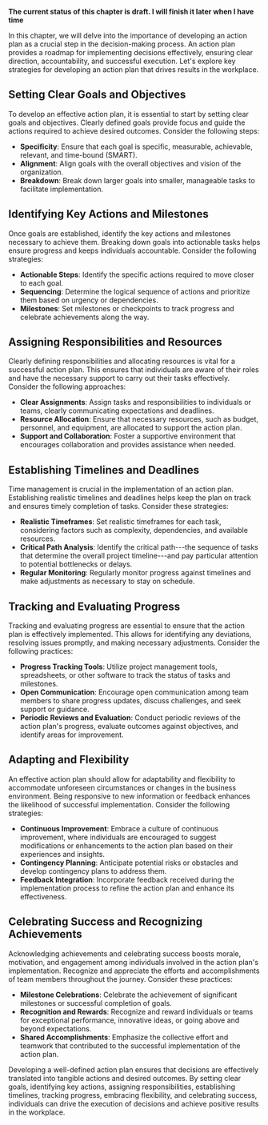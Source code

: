 **The current status of this chapter is draft. I will finish it later when I have time**

In this chapter, we will delve into the importance of developing an action plan as a crucial step in the decision-making process. An action plan provides a roadmap for implementing decisions effectively, ensuring clear direction, accountability, and successful execution. Let's explore key strategies for developing an action plan that drives results in the workplace.

Setting Clear Goals and Objectives
----------------------------------

To develop an effective action plan, it is essential to start by setting clear goals and objectives. Clearly defined goals provide focus and guide the actions required to achieve desired outcomes. Consider the following steps:

* **Specificity**: Ensure that each goal is specific, measurable, achievable, relevant, and time-bound (SMART).
* **Alignment**: Align goals with the overall objectives and vision of the organization.
* **Breakdown**: Break down larger goals into smaller, manageable tasks to facilitate implementation.

Identifying Key Actions and Milestones
--------------------------------------

Once goals are established, identify the key actions and milestones necessary to achieve them. Breaking down goals into actionable tasks helps ensure progress and keeps individuals accountable. Consider the following strategies:

* **Actionable Steps**: Identify the specific actions required to move closer to each goal.
* **Sequencing**: Determine the logical sequence of actions and prioritize them based on urgency or dependencies.
* **Milestones**: Set milestones or checkpoints to track progress and celebrate achievements along the way.

Assigning Responsibilities and Resources
----------------------------------------

Clearly defining responsibilities and allocating resources is vital for a successful action plan. This ensures that individuals are aware of their roles and have the necessary support to carry out their tasks effectively. Consider the following approaches:

* **Clear Assignments**: Assign tasks and responsibilities to individuals or teams, clearly communicating expectations and deadlines.
* **Resource Allocation**: Ensure that necessary resources, such as budget, personnel, and equipment, are allocated to support the action plan.
* **Support and Collaboration**: Foster a supportive environment that encourages collaboration and provides assistance when needed.

Establishing Timelines and Deadlines
------------------------------------

Time management is crucial in the implementation of an action plan. Establishing realistic timelines and deadlines helps keep the plan on track and ensures timely completion of tasks. Consider these strategies:

* **Realistic Timeframes**: Set realistic timeframes for each task, considering factors such as complexity, dependencies, and available resources.
* **Critical Path Analysis**: Identify the critical path---the sequence of tasks that determine the overall project timeline---and pay particular attention to potential bottlenecks or delays.
* **Regular Monitoring**: Regularly monitor progress against timelines and make adjustments as necessary to stay on schedule.

Tracking and Evaluating Progress
--------------------------------

Tracking and evaluating progress are essential to ensure that the action plan is effectively implemented. This allows for identifying any deviations, resolving issues promptly, and making necessary adjustments. Consider the following practices:

* **Progress Tracking Tools**: Utilize project management tools, spreadsheets, or other software to track the status of tasks and milestones.
* **Open Communication**: Encourage open communication among team members to share progress updates, discuss challenges, and seek support or guidance.
* **Periodic Reviews and Evaluation**: Conduct periodic reviews of the action plan's progress, evaluate outcomes against objectives, and identify areas for improvement.

Adapting and Flexibility
------------------------

An effective action plan should allow for adaptability and flexibility to accommodate unforeseen circumstances or changes in the business environment. Being responsive to new information or feedback enhances the likelihood of successful implementation. Consider the following strategies:

* **Continuous Improvement**: Embrace a culture of continuous improvement, where individuals are encouraged to suggest modifications or enhancements to the action plan based on their experiences and insights.
* **Contingency Planning**: Anticipate potential risks or obstacles and develop contingency plans to address them.
* **Feedback Integration**: Incorporate feedback received during the implementation process to refine the action plan and enhance its effectiveness.

Celebrating Success and Recognizing Achievements
------------------------------------------------

Acknowledging achievements and celebrating success boosts morale, motivation, and engagement among individuals involved in the action plan's implementation. Recognize and appreciate the efforts and accomplishments of team members throughout the journey. Consider these practices:

* **Milestone Celebrations**: Celebrate the achievement of significant milestones or successful completion of goals.
* **Recognition and Rewards**: Recognize and reward individuals or teams for exceptional performance, innovative ideas, or going above and beyond expectations.
* **Shared Accomplishments**: Emphasize the collective effort and teamwork that contributed to the successful implementation of the action plan.

Developing a well-defined action plan ensures that decisions are effectively translated into tangible actions and desired outcomes. By setting clear goals, identifying key actions, assigning responsibilities, establishing timelines, tracking progress, embracing flexibility, and celebrating success, individuals can drive the execution of decisions and achieve positive results in the workplace.
